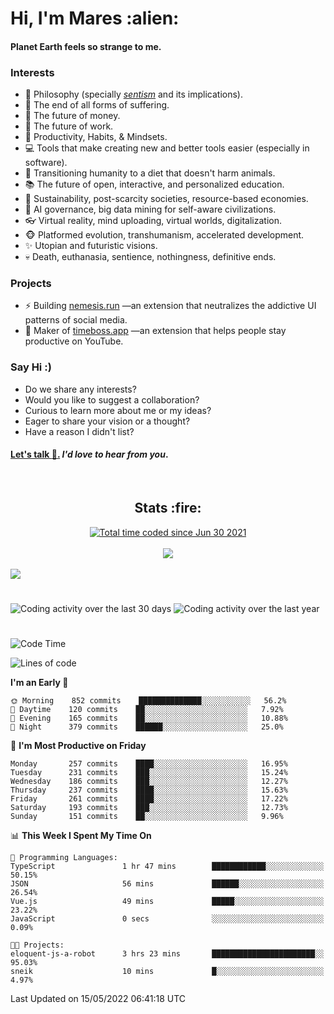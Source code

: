 <h1>Hi, I'm Mares :alien:</h1>

#### Planet Earth feels so strange to me.

### **Interests**

- 🌊 Philosophy (specially [_sentism_][sentismmedium] and its implications).
- 🎯 The end of all forms of suffering.
- 💸 The future of money.
- 💼 The future of work.
- 🧠 Productivity, Habits, & Mindsets.
- 💻 Tools that make creating new and better tools easier (especially in software).
- 🥗 Transitioning humanity to a diet that doesn't harm animals.
- 📚 The future of open, interactive, and personalized education.
- 🌱 Sustainability, post-scarcity societies, resource-based economies.
- 🤖 AI governance, big data mining for self-aware civilizations.
- 👓 Virtual reality, mind uploading, virtual worlds, digitalization.
- 🐵 Platformed evolution, transhumanism, accelerated development.
- ✨ Utopian and futuristic visions.
- 💀 Death, euthanasia, sentience, nothingness, definitive ends.


### **Projects**

- ⚡ Building [nemesis.run](https://nemesis.run) —an extension that neutralizes the addictive UI patterns of social media.
- 💎 Maker of [timeboss.app](https://timeboss.app) —an extension that helps people stay productive on YouTube.


### **Say Hi :)**

- Do we share any interests?
- Would you like to suggest a collaboration?
- Curious to learn more about me or my ideas?
- Eager to share your vision or a thought?
- Have a reason I didn't list?

#### [Let's talk :wave:.](mailto:mareszhar@gmail.com) _I'd love to hear from you_.

[sentismmedium]: https://medium.com/@mareszhar/born-a-prisoner-a-reflection-about-life-its-struggles-and-a-plan-to-escape-d8566ce9b026

<br>

<h2 align="center">Stats :fire:</h2>

<div align="center">
  <a href="https://wakatime.com/@cfdc0e0d-4860-4b62-9ff0-cb659185525e">
    <img src="https://wakatime.com/badge/user/cfdc0e0d-4860-4b62-9ff0-cb659185525e.svg" alt="Total time coded since Jun 30 2021" />
  </a>
</div>

<br>

<!-- 
Add or remove this: 
&dates=B1AAB3FF 
...or this...
&date_format=M%20j%5B%2C%20Y%5D
from the *streak stats URL below* if they get bugged and aren't updating: 
-->

<div align="center">
  <img src="https://github-readme-streak-stats.herokuapp.com?user=mareszhar&theme=black-ice&hide_border=true&stroke=FFFFFF15&ring=DF8FFE&fire=DF8FFE&currStreakLabel=DF8FFE&background=1A232A&currStreakNum=86FFAB&dates=B1AAB3FF&date_format=M%20j%5B%2C%20Y%5D">
</div>

<br>

<img src="https://activity-graph.herokuapp.com/graph?username=mareszhar&theme=nord&bg_color=00000000&color=979797&line=DF8FFE&point=00000000&area=true&hide_border=true">

<br>

<h1></h1>

<img src="https://wakatime.com/share/@mares/5df0ff02-9c79-41b4-b540-51dc9c65a57b.svg" alt="Coding activity over the last 30 days" />
<img src="https://wakatime.com/share/@mares/ea89ba71-f374-40af-930c-e0655909fe37.svg" alt="Coding activity over the last year" />

<h1></h1>

<!--START_SECTION:waka-->
![Code Time](http://img.shields.io/badge/Code%20Time-519%20hrs%2031%20mins-blue)

![Lines of code](https://img.shields.io/badge/From%20Hello%20World%20I%27ve%20Written-134%20Thousand%20lines%20of%20code-blue)

**I'm an Early 🐤** 

```text
🌞 Morning    852 commits    ██████████████░░░░░░░░░░░   56.2% 
🌆 Daytime    120 commits    ██░░░░░░░░░░░░░░░░░░░░░░░   7.92% 
🌃 Evening    165 commits    ██░░░░░░░░░░░░░░░░░░░░░░░   10.88% 
🌙 Night      379 commits    ██████░░░░░░░░░░░░░░░░░░░   25.0%

```
📅 **I'm Most Productive on Friday** 

```text
Monday       257 commits    ████░░░░░░░░░░░░░░░░░░░░░   16.95% 
Tuesday      231 commits    ███░░░░░░░░░░░░░░░░░░░░░░   15.24% 
Wednesday    186 commits    ███░░░░░░░░░░░░░░░░░░░░░░   12.27% 
Thursday     237 commits    ████░░░░░░░░░░░░░░░░░░░░░   15.63% 
Friday       261 commits    ████░░░░░░░░░░░░░░░░░░░░░   17.22% 
Saturday     193 commits    ███░░░░░░░░░░░░░░░░░░░░░░   12.73% 
Sunday       151 commits    ██░░░░░░░░░░░░░░░░░░░░░░░   9.96%

```


📊 **This Week I Spent My Time On** 

```text
💬 Programming Languages: 
TypeScript               1 hr 47 mins        ████████████░░░░░░░░░░░░░   50.15% 
JSON                     56 mins             ██████░░░░░░░░░░░░░░░░░░░   26.54% 
Vue.js                   49 mins             █████░░░░░░░░░░░░░░░░░░░░   23.22% 
JavaScript               0 secs              ░░░░░░░░░░░░░░░░░░░░░░░░░   0.09%

🐱‍💻 Projects: 
eloquent-js-a-robot      3 hrs 23 mins       ███████████████████████░░   95.03% 
sneik                    10 mins             █░░░░░░░░░░░░░░░░░░░░░░░░   4.97%

```


 Last Updated on 15/05/2022 06:41:18 UTC
<!--END_SECTION:waka-->
